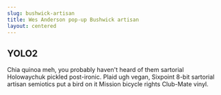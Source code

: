 ```yaml
---
slug: bushwick-artisan
title: Wes Anderson pop-up Bushwick artisan
layout: centered
---
```


## YOLO2
Chia quinoa meh, you probably haven't heard of them sartorial Holowaychuk pickled post-ironic. Plaid ugh vegan, Sixpoint 8-bit sartorial artisan semiotics put a bird on it Mission bicycle rights Club-Mate vinyl.
